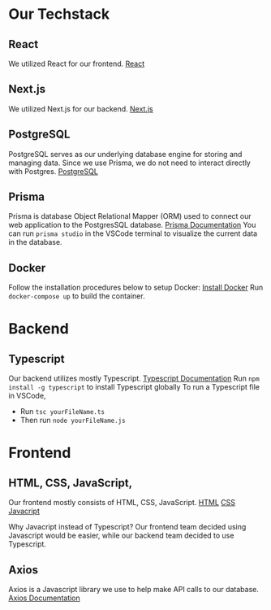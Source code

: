 # Our Techstack

## React
We utilized React for our frontend.
[React](https://react.dev/learn)

## Next.js
We utilized Next.js for our backend.
[Next.js](https://nextjs.org/docs)

## PostgreSQL
PostgreSQL serves as our underlying database engine for storing and managing data. Since we use Prisma, we do not need to interact directly with Postgres.
[PostgreSQL](https://www.postgresql.org/docs/current/)

## Prisma
Prisma is database Object Relational Mapper (ORM) used to connect our web application to the PostgresSQL database.
[Prisma Documentation](https://www.prisma.io/docs)
You can run `prisma studio` in the VSCode terminal to visualize the current data in the database.

## Docker
Follow the installation procedures below to setup Docker:
[Install Docker](https://www.docker.com/get-started/)
Run `docker-compose up` to build the container.

# Backend
## Typescript
Our backend utilizes mostly Typescript. 
[Typescript Documentation](https://www.typescriptlang.org/docs/)
Run `npm install -g typescript` to install Typescript globally
To run a Typescript file in VSCode, 
- Run `tsc yourFileName.ts`
- Then run `node yourFileName.js`

# Frontend
## HTML, CSS, JavaScript,
Our frontend mostly consists of HTML, CSS, JavaScript. 
[HTML](https://developer.mozilla.org/en-US/docs/Web/HTML)
[CSS](https://developer.mozilla.org/en-US/docs/Web/CSS)
[Javacript](https://developer.mozilla.org/en-US/docs/Web/JavaScript)

Why Javacript instead of Typescript?
Our frontend team decided using Javascript would be easier, while our backend team decided to use Typescript.

## Axios
Axios is a Javascript library we use to help make API calls to our database.
[Axios Documentation](https://axios-http.com/docs/intro)